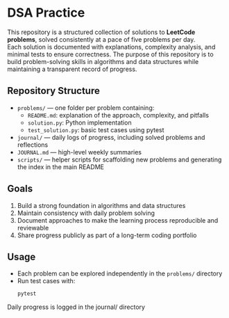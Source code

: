 # DSA Practice

This repository is a structured collection of solutions to **LeetCode problems**, solved consistently at a pace of five problems per day.  
Each solution is documented with explanations, complexity analysis, and minimal tests to ensure correctness. The purpose of this repository is to build problem-solving skills in algorithms and data structures while maintaining a transparent record of progress.  

## Repository Structure

- `problems/` — one folder per problem containing:
  - `README.md`: explanation of the approach, complexity, and pitfalls  
  - `solution.py`: Python implementation  
  - `test_solution.py`: basic test cases using pytest  
- `journal/` — daily logs of progress, including solved problems and reflections  
- `JOURNAL.md` — high-level weekly summaries  
- `scripts/` — helper scripts for scaffolding new problems and generating the index in the main README  

## Goals

1. Build a strong foundation in algorithms and data structures  
2. Maintain consistency with daily problem solving  
3. Document approaches to make the learning process reproducible and reviewable  
4. Share progress publicly as part of a long-term coding portfolio  

## Usage

- Each problem can be explored independently in the `problems/` directory  
- Run test cases with:
  ```bash
  pytest
Daily progress is logged in the journal/ directory
